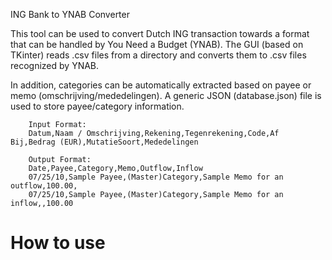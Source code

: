  ING Bank to YNAB Converter

 This tool can be used to convert Dutch ING transaction towards a format that can be handled by You Need a Budget (YNAB).
 The GUI (based on TKinter) reads .csv files from a directory and converts them to .csv files recognized by YNAB.

 In addition, categories can be automatically extracted based on payee or memo (omschrijving/mededelingen).
 A generic JSON (database.json) file is used to store payee/category information.

        Input Format:
        Datum,Naam / Omschrijving,Rekening,Tegenrekening,Code,Af Bij,Bedrag (EUR),MutatieSoort,Mededelingen

        Output Format:
        Date,Payee,Category,Memo,Outflow,Inflow
        07/25/10,Sample Payee,(Master)Category,Sample Memo for an outflow,100.00,
        07/25/10,Sample Payee,(Master)Category,Sample Memo for an inflow,,100.00

# How to use
